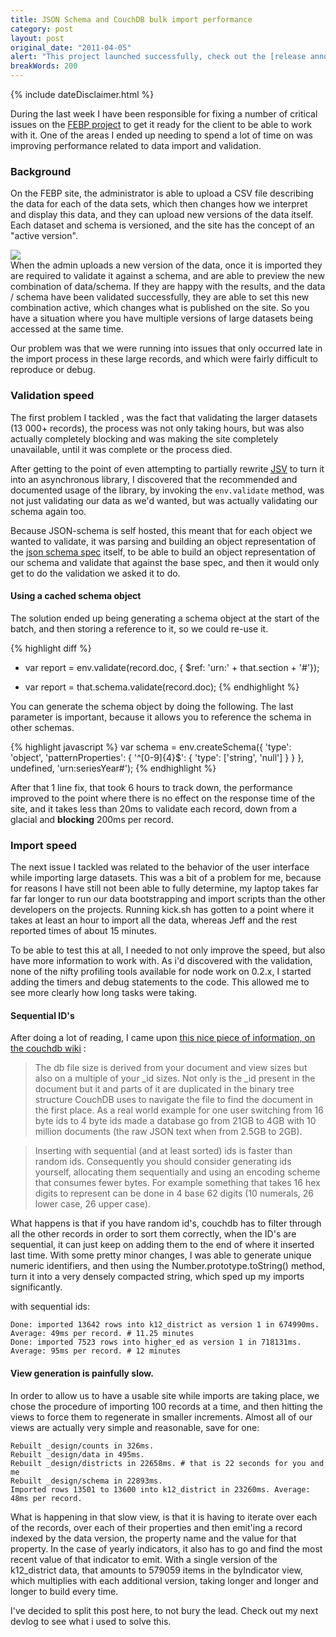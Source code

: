 ```yaml
---
title: JSON Schema and CouchDB bulk import performance
category: post
layout: post
original_date: "2011-04-05"
alert: "This project launched successfully, check out the [release announcement](http://developmentseed.org/blog/2011/jun/16/open-data-site-compares-schools-65-different-indicators/) for more info.<br />I have revised and double checked this article before publishing, but I am able to re-run the benchmarks."
breakWords: 200
---
```

{% include dateDisclaimer.html %}

During the last week I have been responsible for fixing a number of critical issues on the [FEBP project](http://febp.newamerica.net) to get it ready for the client to be able to work with it. One of the areas I ended up needing to spend a lot of time on was improving performance related to data import and validation.

### Background

On the FEBP site, the administrator is able to upload a CSV file describing the data for each of the data sets, which then changes how we interpret and display this data, and they can upload new versions of the data itself. Each dataset and schema is versioned,  and the site has the concept of an "active version". 

<div class='img-wrapper'><img src='{{site.baseurl}}img/febp.admin.min.jpg' /></div>
<!--more-->
When the admin uploads a new version of the data, once it is imported they are required to validate it against a schema, and are able to preview the new combination of data/schema. If they are happy with the results, and the data / schema have been validated successfully, they are able to set this new combination active, which changes what is published on the site. So you have a situation where you have multiple versions of large datasets being accessed at the same time.

Our problem was that we were running into issues that only occurred late in the import process in these large records, and which were fairly difficult to reproduce or debug.

### Validation speed

The first problem I tackled , was the fact that validating the larger datasets (13 000+ records), the process was not only taking hours, but was also actually completely blocking and was making the site completely unavailable, until it was complete or the process died.

After getting to the point of even attempting to partially rewrite [JSV](http://github.com/garycourt/JSV) to turn it into an asynchronous library, I discovered that the recommended and documented usage of the library, by invoking the `env.validate` method, was not just validating our data as we'd wanted, but was actually validating our schema again too.

Because JSON-schema is self hosted, this meant that for each object we wanted to validate, it was parsing and building an object representation of the [json schema spec](http://tools.ietf.org/html/draft-zyp-json-schema-03) itself, to be able to build an object representation of our schema and validate that against the base spec, and then it would only get to do the validation we asked it to do.

#### Using a cached schema object

The solution ended up being generating a schema object at the start of the batch, and then storing a reference to it, so we could re-use it.

{% highlight diff %}
-    var report = env.validate(record.doc, { $ref: 'urn:' + that.section + '#'});
+    var report = that.schema.validate(record.doc);
{% endhighlight %}

You can generate the schema object by doing the following. The last parameter is important, because it allows you to reference the schema in other schemas.

{% highlight javascript %}
var schema = env.createSchema({
    'type': 'object',
    'patternProperties': {
        '^[0-9]{4}$': {
            'type': ['string', 'null']
        }
    }
}, undefined, 'urn:seriesYear#');
{% endhighlight %}

After that 1 line fix, that took 6 hours to track down, the performance improved to the point where there is no effect on the response time of the site, and it takes less than 20ms to validate each record, down from a glacial and __blocking__ 200ms per record.

### Import speed

The next issue I tackled was related to the behavior of the user interface while importing large datasets. This was a bit of a problem for me, because for reasons I have still not been able to fully determine, my laptop takes far far far longer to run our data bootstrapping and import scripts than the other developers on the projects. Running kick.sh has gotten to a point where it takes at least an hour to import all the data, whereas Jeff and the rest reported times of about 15 minutes.

To be able to test this at all, I needed to not only improve the speed, but also have more information to work with. As i'd discovered with the validation, none of the nifty profiling tools available for node work on 0.2.x, I started adding the timers and debug statements to the code. This allowed me to see more clearly how long tasks were taking.

#### Sequential ID's

After doing a lot of reading, I came upon [this nice piece of information, on the couchdb wiki](http://wiki.apache.org/couchdb/Performance) :

> The db file size is derived from your document and view sizes but also on a multiple of your _id sizes. Not only is the _id present in the document but it and parts of it are duplicated in the binary tree structure CouchDB uses to navigate the file to find the document in the first place. As a real world example for one user switching from 16 byte ids to 4 byte ids made a database go from 21GB to 4GB with 10 million documents (the raw JSON text when from 2.5GB to 2GB).

> Inserting with sequential (and at least sorted) ids is faster than random ids. Consequently you should consider generating ids yourself, allocating them sequentially and using an encoding scheme that consumes fewer bytes. For example something that takes 16 hex digits to represent can be done in 4 base 62 digits (10 numerals, 26 lower case, 26 upper case).

What happens is that if you have random id's, couchdb has to filter through all the other records in order to sort them correctly,
when the ID's are sequential, it can just keep on adding them to the end of where it inserted last time. With some pretty minor changes, I was able to generate unique numeric identifiers, and then using the Number.prototype.toString() method, turn it into a very densely compacted string, which sped up my imports significantly.

with sequential ids: 

    Done: imported 13642 rows into k12_district as version 1 in 674990ms. Average: 49ms per record. # 11.25 minutes
    Done: imported 7523 rows into higher_ed as version 1 in 718131ms. Average: 95ms per record. # 12 minutes

#### View generation is painfully slow.

In order to allow us to have a usable site while imports are taking place, we chose the procedure of importing 100 records at a time, and then hitting the views to force them to regenerate in smaller increments. Almost all of our views are actually very simple and reasonable, save for one:

    Rebuilt _design/counts in 326ms.
    Rebuilt _design/data in 495ms.
    Rebuilt _design/districts in 22658ms. # that is 22 seconds for you and me
    Rebuilt _design/schema in 22893ms.
    Imported rows 13501 to 13600 into k12_district in 23260ms. Average: 48ms per record.
    
What is happening in that slow view, is that it is having to iterate over each of the records, over each of their properties and then emit'ing a record indexed by the data version, the property name and the value for that property. In the case of yearly indicators, it also has to go and find the most recent value of that indicator to emit. With a single version of the k12_district data, that amounts to 579059 items in the byIndicator view,
which multiplies with each additional version, taking longer and longer and longer to build every time.

I've decided to split this post here, to not bury the lead. Check out my next devlog to see what i used to solve this.
